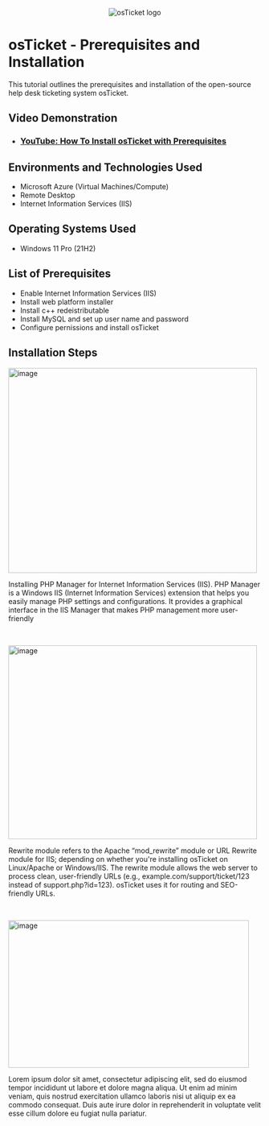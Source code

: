 <p align="center">
<img src="https://i.imgur.com/Clzj7Xs.png" alt="osTicket logo"/>
</p>

<h1>osTicket - Prerequisites and Installation</h1>
This tutorial outlines the prerequisites and installation of the open-source help desk ticketing system osTicket.<br />


<h2>Video Demonstration</h2>

- ### [YouTube: How To Install osTicket with Prerequisites](https://www.youtube.com)

<h2>Environments and Technologies Used</h2>

- Microsoft Azure (Virtual Machines/Compute)
- Remote Desktop
- Internet Information Services (IIS)

<h2>Operating Systems Used </h2>

- Windows 11 Pro</b> (21H2)

<h2>List of Prerequisites</h2>

- Enable Internet Information Services (IIS)
- Install web platform installer
- Install c++ redeistributable
- Install MySQL and set up user name and password
- Configure pernissions and install osTicket

<h2>Installation Steps</h2>

<p>
  <img width="495" height="407" alt="image" src="https://github.com/user-attachments/assets/ff754e25-3f0a-497c-83f7-4758d4943d3f" />


</p>
<p>
Installing PHP Manager for Internet Information Services (IIS). PHP Manager is a Windows IIS (Internet Information Services) extension that helps you easily manage PHP settings and configurations. It provides a graphical interface in the IIS Manager that makes PHP management more user-friendly
</p>
<br />

<p>
  <img width="495" height="385" alt="image" src="https://github.com/user-attachments/assets/4a5b54a3-0ca3-413b-a8de-fac8929bb112" />

</p>
<p>
Rewrite module refers to the Apache “mod_rewrite” module or URL Rewrite module for IIS; depending on whether you're installing osTicket on Linux/Apache or Windows/IIS. The rewrite module allows the web server to process clean, user-friendly URLs (e.g., example.com/support/ticket/123 instead of support.php?id=123). osTicket uses it for routing and SEO-friendly URLs.
</p>
<br />

<p>
  <img width="479" height="293" alt="image" src="https://github.com/user-attachments/assets/1f924af0-3ab7-4b17-b611-3c7f815ef7ab" />

</p>
<p>
Lorem ipsum dolor sit amet, consectetur adipiscing elit, sed do eiusmod tempor incididunt ut labore et dolore magna aliqua. Ut enim ad minim veniam, quis nostrud exercitation ullamco laboris nisi ut aliquip ex ea commodo consequat. Duis aute irure dolor in reprehenderit in voluptate velit esse cillum dolore eu fugiat nulla pariatur.
</p>
<br />
